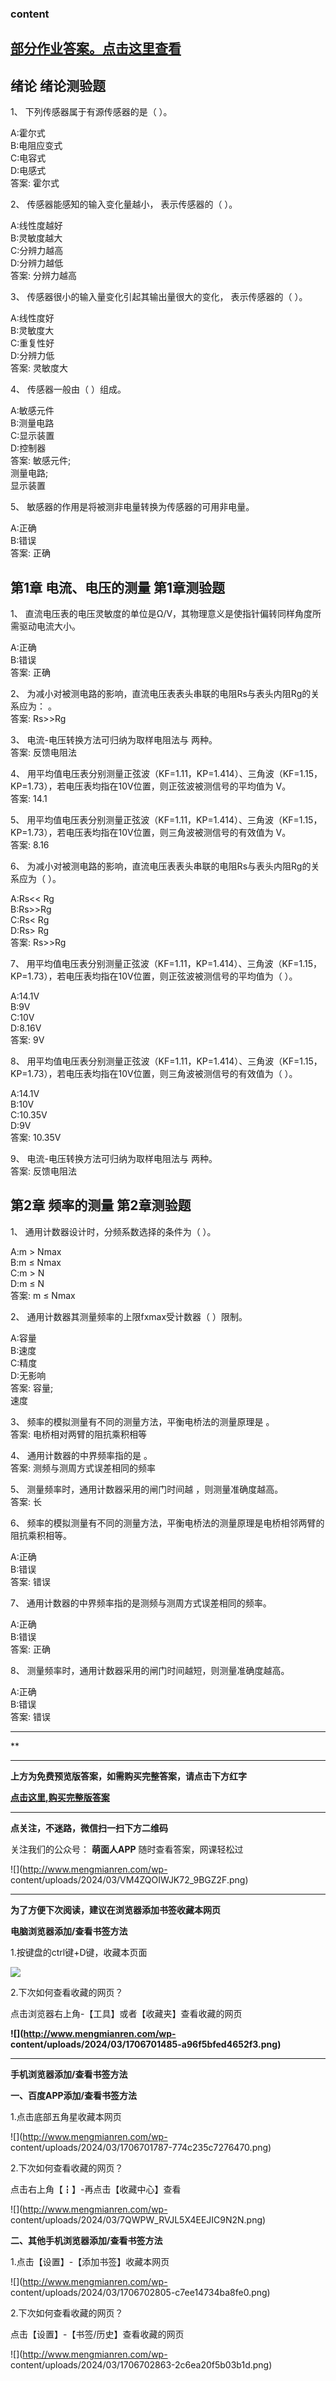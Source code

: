 ### content

## [部分作业答案。点击这里查看](http://mooc.mengmianren.com/?p=334779)

## 绪论 绪论测验题

1、 下列传感器属于有源传感器的是（    ）。

A:霍尔式  
B:电阻应变式  
C:电容式  
D:电感式  
答案: 霍尔式  

2、 传感器能感知的输入变化量越小， 表示传感器的（    ）。

A:线性度越好  
B:灵敏度越大  
C:分辨力越高  
D:分辨力越低  
答案: 分辨力越高

3、 传感器很小的输入量变化引起其输出量很大的变化， 表示传感器的（    ）。

A:线性度好  
B:灵敏度大  
C:重复性好  
D:分辨力低  
答案: 灵敏度大

4、 传感器一般由（          ）组成。

A:敏感元件  
B:测量电路  
C:显示装置  
D:控制器  
答案: 敏感元件;  
测量电路;  
显示装置

5、 敏感器的作用是将被测非电量转换为传感器的可用非电量。

A:正确  
B:错误  
答案: 正确

## 第1章 电流、电压的测量 第1章测验题

1、 直流电压表的电压灵敏度的单位是Ω/V，其物理意义是使指针偏转同样角度所需驱动电流大小。

A:正确  
B:错误  
答案: 正确

2、 为减小对被测电路的影响，直流电压表表头串联的电阻Rs与表头内阻Rg的关系应为：                   。  
答案: Rs>>Rg

3、 电流-电压转换方法可归纳为取样电阻法与                 两种。  
答案: 反馈电阻法

4、
用平均值电压表分别测量正弦波（KF=1.11，KP=1.414）、三角波（KF=1.15，KP=1.73），若电压表均指在10V位置，则正弦波被测信号的平均值为
V。  
答案: 14.1

5、
用平均值电压表分别测量正弦波（KF=1.11，KP=1.414）、三角波（KF=1.15，KP=1.73），若电压表均指在10V位置，则三角波被测信号的有效值为
V。  
答案: 8.16

6、 为减小对被测电路的影响，直流电压表表头串联的电阻Rs与表头内阻Rg的关系应为（         ）。

A:Rs<< Rg  
B:Rs>>Rg  
C:Rs< Rg  
D:Rs> Rg  
答案: Rs>>Rg

7、
用平均值电压表分别测量正弦波（KF=1.11，KP=1.414）、三角波（KF=1.15，KP=1.73），若电压表均指在10V位置，则正弦波被测信号的平均值为（
）。

A:14.1V  
B:9V  
C:10V  
D:8.16V  
答案: 9V

8、
用平均值电压表分别测量正弦波（KF=1.11，KP=1.414）、三角波（KF=1.15，KP=1.73），若电压表均指在10V位置，则三角波被测信号的有效值为（
）。

A:14.1V  
B:10V  
C:10.35V  
D:9V  
答案: 10.35V

9、 电流-电压转换方法可归纳为取样电阻法与                   两种。  
答案: 反馈电阻法

##

## 第2章 频率的测量 第2章测验题

1、 通用计数器设计时，分频系数选择的条件为（    ）。

A:m > Nmax  
B:m ≤ Nmax  
C:m > N  
D:m ≤ N  
答案: m ≤ Nmax

2、 通用计数器其测量频率的上限fxmax受计数器（      ）限制。

A:容量  
B:速度  
C:精度  
D:无影响  
答案: 容量;  
速度

3、 频率的模拟测量有不同的测量方法，平衡电桥法的测量原理是                                。  
答案: 电桥相对两臂的阻抗乘积相等

4、 通用计数器的中界频率指的是               。  
答案: 测频与测周方式误差相同的频率

5、 测量频率时，通用计数器采用的闸门时间越                         ，则测量准确度越高。  
答案: 长

6、 频率的模拟测量有不同的测量方法，平衡电桥法的测量原理是电桥相邻两臂的阻抗乘积相等。

A:正确  
B:错误  
答案: 错误

7、 通用计数器的中界频率指的是测频与测周方式误差相同的频率。

A:正确  
B:错误  
答案: 正确

8、 测量频率时，通用计数器采用的闸门时间越短，则测量准确度越高。

A:正确  
B:错误  
答案: 错误

* * *

**

* * *

**上方为免费预览版答案，如需购买完整答案，请点击下方红字**

[**点击这里,购买完整版答案**](http://mooc.mengmianren.com/mooc2/107033.html)

* * *

**点关注，不迷路，微信扫一扫下方二维码**

关注我们的公众号： **萌面人APP** 随时查看答案，网课轻松过

![](http://www.mengmianren.com/wp-
content/uploads/2024/03/VM4ZQOIWJK72_9BGZ2F.png)

* * *

**为了方便下次阅读，建议在浏览器添加书签收藏本网页**

**电脑浏览器添加/查看书签方法**

1.按键盘的ctrl键+D键，收藏本页面

![](http://www.mengmianren.com/wp-content/uploads/2024/03/AF9T_JKKHAJN.png)

2.下次如何查看收藏的网页？

点击浏览器右上角-【工具】或者【收藏夹】查看收藏的网页

**![](http://www.mengmianren.com/wp-
content/uploads/2024/03/1706701485-a96f5bfed4652f3.png)**

* * *

**手机浏览器添加/查看书签方法**

**一、百度APP添加/查看书签方法**

1.点击底部五角星收藏本网页

![](http://www.mengmianren.com/wp-
content/uploads/2024/03/1706701787-774c235c7276470.png)

2.下次如何查看收藏的网页？

点击右上角【┇】-再点击【收藏中心】查看

![](http://www.mengmianren.com/wp-
content/uploads/2024/03/7QWPW_RVJL5X4EEJIC9N2N.png)

**二、其他手机浏览器添加/查看书签方法**

1.点击【设置】-【添加书签】收藏本网页

![](http://www.mengmianren.com/wp-
content/uploads/2024/03/1706702805-c7ee14734ba8fe0.png)

2.下次如何查看收藏的网页？

点击【设置】-【书签/历史】查看收藏的网页

![](http://www.mengmianren.com/wp-
content/uploads/2024/03/1706702863-2c6ea20f5b03b1d.png)

